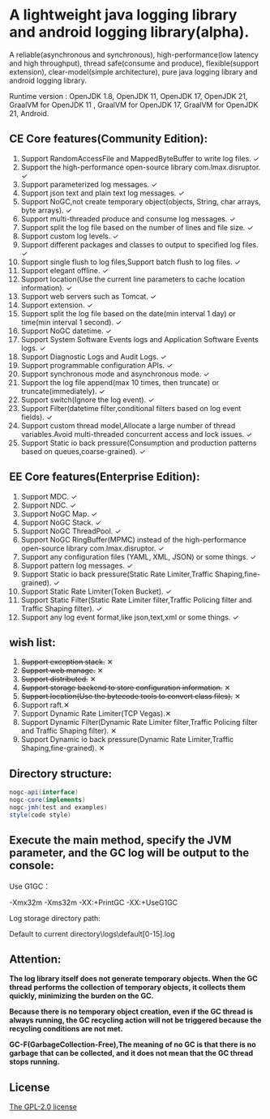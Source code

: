 # A lightweight java logging library and android logging library(alpha).

A reliable(asynchronous and synchronous), high-performance(low latency and high throughput), thread safe(consume and produce), flexible(support extension), clear-model(simple architecture), pure java logging library and android logging library.

Runtime version : OpenJDK 1.8, OpenJDK 11, OpenJDK 17, OpenJDK 21, GraalVM for OpenJDK 11 , GraalVM for OpenJDK 17, GraalVM for OpenJDK 21, Android.

## CE Core features(Community Edition):

01. Support RandomAccessFile and MappedByteBuffer to write log files. ✓
02. Support the high-performance open-source library com.lmax.disruptor. ✓
03. Support parameterized log messages. ✓
04. Support json text and plain text log messages. ✓
05. Support NoGC,not create temporary object(objects, String, char arrays, byte arrays). ✓
06. Support multi-threaded produce and consume log messages. ✓
07. Support split the log file based on the number of lines and file size. ✓
08. Support custom log levels. ✓
09. Support different packages and classes to output to specified log files. ✓
10. Support single flush to log files,Support batch flush to log files. ✓
11. Support elegant offline. ✓
12. Support location(Use the current line parameters to cache location information). ✓
13. Support web servers such as Tomcat. ✓
14. Support extension. ✓
15. Support split the log file based on the date(min interval 1 day) or time(min interval 1 second). ✓
16. Support NoGC datetime. ✓
17. Support System Software Events logs and Application Software Events logs. ✓
18. Support Diagnostic Logs and Audit Logs. ✓
19. Support programmable configuration APIs. ✓
20. Support synchronous mode and asynchronous mode. ✓
21. Support the log file append(max 10 times, then truncate) or truncate(immediately). ✓
22. Support switch(Ignore the log event). ✓
23. Support Filter(datetime filter,conditional filters based on log event fields). ✓
24. Support custom thread model,Allocate a large number of thread variables.Avoid multi-threaded concurrent access and lock issues. ✓
25. Support Static io back pressure(Consumption and production patterns based on queues,coarse-grained). ✓

## EE Core features(Enterprise Edition):

01. Support MDC. ✓
02. Support NDC. ✓
03. Support NoGC Map. ✓
04. Support NoGC Stack. ✓
05. Support NoGC ThreadPool. ✓
06. Support NoGC RingBuffer(MPMC) instead of the high-performance open-source library com.lmax.disruptor. ✓
07. Support any configuration files (YAML, XML, JSON) or some things. ✓
08. Support pattern log messages. ✓
09. Support Static io back pressure(Static Rate Limiter,Traffic Shaping,fine-grained). ✓
10. Support Static Rate Limiter(Token Bucket). ✓
11. Support Static Filter(Static Rate Limiter filter,Traffic Policing filter and Traffic Shaping filter). ✓
12. Support any log event format,like json,text,xml or some things. ✓

## wish list:

01. ~~Support exception stack.~~ ✕
02. ~~Support web manage.~~ ✕
03. ~~Support distributed.~~ ✕
04. ~~Support storage backend to store configuration information.~~ ✕
05. ~~Support location(Use the bytecode tools to convert class files).~~ ✕
06. Support raft.✕
07. Support Dynamic Rate Limiter(TCP Vegas).✕
08. Support Dynamic Filter(Dynamic Rate Limiter filter,Traffic Policing filter and Traffic Shaping filter). ✕
09. Support Dynamic io back pressure(Dynamic Rate Limiter,Traffic Shaping,fine-grained). ✕

## Directory structure:

```java
nogc-api(interface)
nogc-core(implements)
nogc-jmh(test and examples)
style(code style)
```

## Execute the main method, specify the JVM parameter, and the GC log will be output to the console:

Use G1GC：

-Xmx32m -Xms32m -XX:+PrintGC -XX:+UseG1GC

Log storage directory path:

Default to current directory\logs\default\[0-15].log

## **Attention:**

**The log library itself does not generate temporary objects. When the GC thread performs the collection of temporary objects, it collects them quickly, minimizing the burden on the GC.**

**Because there is no temporary object creation, even if the GC thread is always running, the GC recycling action will not be triggered because the recycling conditions are not met.**

**GC-F(GarbageCollection-Free),The meaning of no GC is that there is no garbage that can be collected, and it does not mean that the GC thread stops running.**

## License

[The GPL-2.0 license](LICENSE.txt)
